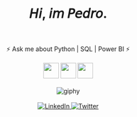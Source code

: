 <h1 align="center">𝘏𝘪, 𝘪𝘮 𝘗𝘦𝘥𝘳𝘰.</h1>
<br>
<br>
<div id="info" align="center">
 ⚡️ Ask me about Python | SQL | Power BI ⚡️
</div>

<br>

<div align="center">
  <img src="https://cdn.jsdelivr.net/gh/devicons/devicon/icons/python/python-original.svg" height="35px" width="35px"/>
  <img src="https://cdn.jsdelivr.net/gh/devicons/devicon@latest/icons/azuresqldatabase/azuresqldatabase-original.svg" height="35px" width="35px"/>
  <img src="https://cdn.jsdelivr.net/gh/devicons/devicon/icons/linux/linux-original.svg" height="35px" width="35px"/>

  <br>
  <br>
  <img src="https://github.com/user-attachments/assets/6e5dcf3d-7058-434a-a508-b285f6cb6a1d" alt="giphy"/>
  <br>
  <br>
  <a href="https://www.linkedin.com/in/pedro-salzani-674703232/">
    <img src="https://img.shields.io/badge/LinkedIn-0077B5?style=for-the-badge&logo=linkedin&logoColor=white" alt="LinkedIn"/>
  </a>
  <a href="https://x.com/pedraodados">
    <img src="https://img.shields.io/badge/Twitter-1DA1F2?style=for-the-badge&logo=twitter&logoColor=white" alt="Twitter"/>
  </a>
  
</div>
